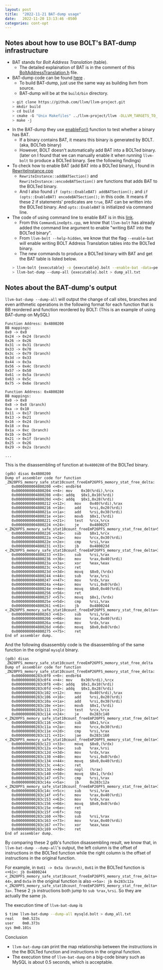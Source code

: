 ```yaml
---
layout: post
title:  "2022-11-21 BAT-dump usage"
date:   2022-11-20 13:13:46 -0500
categories: cont-opt
---
```

## Notes about how to use BOLT's BAT-dump infrastructure 
- BAT stands for <em>Bolt Address Translation </em> (table).
   * The detailed explaination of BAT is in the comment of this [BoltAddressTranslation.h](https://github.com/facebookincubator/BOLT/blob/main/bolt/include/bolt/Profile/BoltAddressTranslation.h) file.
- BAT-dump code can be found [here](https://github.com/llvm/llvm-project/tree/main/bolt/tools/bat-dump) .
   * To build BAT-dump, just use the same way as building llvm from source.
   * BAT-dump will be at the `build/bin` directory.
   ```bash
   > git clone https://github.com/llvm/llvm-project.git
   > mkdir build
   > cd build
   > cmake -G "Unix Makefiles" ../llvm-project/llvm -DLLVM_TARGETS_TO_BUILD="X86;AArch64" -DCMAKE_BUILD_TYPE=Release -DLLVM_ENABLE_ASSERTIONS=ON -DLLVM_ENABLE_PROJECTS="bolt"
   > make -j 
  ```
- In the BAT-dump they use [enableFor()](https://github.com/llvm/llvm-project/blob/main/bolt/include/bolt/Profile/BoltAddressTranslation.h#L109) function to test whether a binary has BAT.    
   * If a binary contains BAT, it means this binary is generated by BOLT. (aka, BOLTeb binary)
   * However, BOLT doesn't automatically add BAT into a BOLTed binary. (later on I found that we can manually enable it when running `llvm-bolt` to produce a BOLTed binary. See the following findings)
- To check how to enable BAT (add BAT into a BOLTed binary), I found in [RewriteInstance.cpp](https://github.com/llvm/llvm-project/blob/main/bolt/lib/Rewrite/RewriteInstance.cpp#L2825) 
   * `RewriteInstance::addBATSection()` and `RewriteInstance::encodeBATSection()` are functions that adds BAT to the BOLTed binary.
   * And I also found `if (opts::EnableBAT) addBATSection();` and `if (opts::EnableBAT) encodeBATSection();` in this code. It means if these 2 if statements' predicates are `true`, BAT can be written into the BOLTed binary. And `opts::EnableBAT` is initialized via command line.  
- The code of using command line to enable BAT is in this [link](https://github.com/llvm/llvm-project/blob/main/bolt/lib/Utils/CommandLineOpts.cpp#L69).
   * From this `CommandLineOpts.cpp`, we know that `llvm-bolt` has already added the command line argument to enable "writing BAT into the BOLTed binary".
   * From `llvm-bolt --help-hidden`, we know that the flag `--enable-bat` will enable writing BOLT Address Translation tables into the BOLTed binary.
   * The new commands to produce a BOLTed binary with BAT and get the BAT table is listed below.
   ```bash
   > llvm-bolt {executable} -o {executable}.bolt --enable-bat -data=perf.fdata -reorder-blocks=cache+ -reorder-functions=hfsort
   > llvm-bat-dump --dump-all {executable}.bolt > dump_all.txt
   ```
   
## Notes about the BAT-dump's output
`llvm-bat-dump --dump-all` will output the change of call sites, branches and even arithmetic operations in the following format for each function that is BB reordered and function reordered by BOLT: (This is an example of using BAT-dump on MySQL)
```
Function Address: 0x4800200
BB mappings:
0x0 -> 0x0
0x24 -> 0x24 (branch)
0x26 -> 0x26
0x31 -> 0x31 (branch)
0x33 -> 0x70
0x3c -> 0x79 (branch)
0x3d -> 0x33
0x44 -> 0x3a
0x56 -> 0x4c (branch)
0x57 -> 0x50
0x61 -> 0x5a (branch)
0x63 -> 0x5c
0x75 -> 0x6e (branch)

Function Address: 0x4800280
BB mappings:
0x0 -> 0x0
0x8 -> 0x8 (branch)
0xa -> 0x10
0x11 -> 0x17 (branch)
0x13 -> 0x21
0x16 -> 0x24 (branch)
0x18 -> 0xa
0x1a -> 0xc (branch)
0x1b -> 0x19
0x21 -> 0x1f (branch)
0x25 -> 0x26
0x29 -> 0x2a (branch)

...
```

This is the disassembling of function at `0x4800200` of the BOLTed binary.

```gdb
(gdb) disas 0x4800200
Dump of assembler code for function _ZN20PFS_memory_safe_stat10count_freeEmP26PFS_memory_stat_free_delta:
   0x0000000004800200 <+0>:	endbr64
   0x0000000004800204 <+4>:	mov    0x30(%rdi),%rcx
   0x0000000004800208 <+8>:	addq   $0x1,0x10(%rdi)
   0x000000000480020d <+d>:	addq   $0x1,0x28(%rdi)
   0x0000000004800212 <+12>:	mov    0x40(%rdi),%rax
   0x0000000004800216 <+16>:	add    %rsi,0x20(%rdi)
   0x000000000480021a <+1a>:	add    %rsi,0x38(%rdi)
   0x000000000480021e <+1e>:	movb   $0x1,(%rdi)
   0x0000000004800221 <+21>:	test   %rcx,%rcx
   0x0000000004800224 <+24>:	je     0x4800257 <_ZN20PFS_memory_safe_stat10count_freeEmP26PFS_memory_stat_free_delta+57>
   0x0000000004800226 <+26>:	sub    $0x1,%rcx
   0x000000000480022a <+2a>:	mov    %rcx,0x30(%rdi)
   0x000000000480022e <+2e>:	cmp    %rsi,%rax
   0x0000000004800231 <+31>:	jb     0x480023d <_ZN20PFS_memory_safe_stat10count_freeEmP26PFS_memory_stat_free_delta+3d>
   0x0000000004800233 <+33>:	sub    %rsi,%rax
   0x0000000004800236 <+36>:	mov    %rax,0x40(%rdi)
   0x000000000480023a <+3a>:	xor    %eax,%eax
   0x000000000480023c <+3c>:	ret
   0x000000000480023d <+3d>:	movq   $0x0,(%rdx)
   0x0000000004800244 <+44>:	sub    %rax,%rsi
   0x0000000004800247 <+47>:	mov    %rdx,%rax
   0x000000000480024a <+4a>:	mov    %rsi,0x8(%rdx)
   0x000000000480024e <+4e>:	movq   $0x0,0x40(%rdi)
   0x0000000004800256 <+56>:	ret
   0x0000000004800257 <+57>:	movq   $0x1,(%rdx)
   0x000000000480025e <+5d>:	cmp    %rsi,%rax
   0x0000000004800261 <+61>:	jb     0x4800244 <_ZN20PFS_memory_safe_stat10count_freeEmP26PFS_memory_stat_free_delta+44>
   0x0000000004800263 <+63>:	sub    %rsi,%rax
   0x0000000004800266 <+66>:	mov    %rax,0x40(%rdi)
   0x000000000480026a <+6a>:	mov    %rdx,%rax
   0x000000000480026d <+6d>:	movq   $0x0,0x8(%rdx)
   0x0000000004800275 <+75>:	ret
End of assembler dump.
```

And the following disassembly code is the disassembling of the same function in the original `mysqld` binary.
```gdb
(gdb) disas _ZN20PFS_memory_safe_stat10count_freeEmP26PFS_memory_stat_free_delta
Dump of assembler code for function _ZN20PFS_memory_safe_stat10count_freeEmP26PFS_memory_stat_free_delta:
   0x000000000283c0f0 <+0>:	endbr64
   0x000000000283c0f4 <+4>:	mov    0x30(%rdi),%rcx
   0x000000000283c0f8 <+8>:	addq   $0x1,0x10(%rdi)
   0x000000000283c0fd <+d>:	addq   $0x1,0x28(%rdi)
   0x000000000283c102 <+12>:	mov    0x40(%rdi),%rax
   0x000000000283c106 <+16>:	add    %rsi,0x20(%rdi)
   0x000000000283c10a <+1a>:	add    %rsi,0x38(%rdi)
   0x000000000283c10e <+1e>:	movb   $0x1,(%rdi)
   0x000000000283c111 <+21>:	test   %rcx,%rcx
   0x000000000283c114 <+24>:	je     0x283c140 <_ZN20PFS_memory_safe_stat10count_freeEmP26PFS_memory_stat_free_delta+50>
   0x000000000283c116 <+26>:	sub    $0x1,%rcx
   0x000000000283c11a <+2a>:	mov    %rcx,0x30(%rdi)
   0x000000000283c11e <+2d>:	cmp    %rsi,%rax
   0x000000000283c121 <+31>:	jae    0x283c160 <_ZN20PFS_memory_safe_stat10count_freeEmP26PFS_memory_stat_free_delta+70>
   0x000000000283c123 <+33>:	movq   $0x0,(%rdx)
   0x000000000283c12a <+3a>:	sub    %rax,%rsi
   0x000000000283c12d <+3d>:	mov    %rdx,%rax
   0x000000000283c130 <+40>:	mov    %rsi,0x8(%rdx)
   0x000000000283c134 <+44>:	movq   $0x0,0x40(%rdi)
   0x000000000283c13c <+4c>:	ret
   0x000000000283c13d <+4d>:	nopl   (%rax)
   0x000000000283c140 <+50>:	movq   $0x1,(%rdx)
   0x000000000283c147 <+57>:	cmp    %rsi,%rax
   0x000000000283c14a <+5a>:	jb     0x283c12a <_ZN20PFS_memory_safe_stat10count_freeEmP26PFS_memory_stat_free_delta+3a>
   0x000000000283c14c <+5c>:	sub    %rsi,%rax
   0x000000000283c14f <+5f>:	mov    %rax,0x40(%rdi)
   0x000000000283c153 <+63>:	mov    %rdx,%rax
   0x000000000283c156 <+66>:	movq   $0x0,0x8(%rdx)
   0x000000000283c15e <+6e>:	ret
   0x000000000283c15f <+6f>:	nop
   0x000000000283c160 <+70>:	sub    %rsi,%rax
   0x000000000283c163 <+73>:	mov    %rax,0x40(%rdi)
   0x000000000283c167 <+77>:	xor    %eax,%eax
   0x000000000283c169 <+79>:	ret
End of assembler dump.
```

By comparing these 2 gdb's function disassembling result, we know that, in `llvm-bat-dump --dump-all`'s output, the left column is the offset of instructions in the BOLTed function while the right column is the offset of instructions in the original function. 

For example, in `0x61 -> 0x5a (branch)`, `0x61` in the BOLTed function is `<+61>: jb 0x4800244 <_ZN20PFS_memory_safe_stat10count_freeEmP26PFS_memory_stat_free_delta+44>`, and `0x5a` in the original function is also `<+5a>: jb 0x283c12a <_ZN20PFS_memory_safe_stat10count_freeEmP26PFS_memory_stat_free_delta+3a>`. These 2 `jb` instructions both jump to `sub %rax,%rsi`. So they are actually the same `jb`. 

The execution time of `llvm-bat-dump` is 
```bash
$ time llvm-bat-dump --dump-all mysqld.bolt > dump_all.txt
real	0m0.523s
user	0m0.373s
sys	0m0.101s
```

Conclusion
- `llvm-bat-dump` can print the map relationship between the instructions in the the BOLTed function and instructions in the original function.
- The execution time of `llvm-bat-dump` on a big-code binary such as MySQL is about 0.5 seconds, which is acceptable. 
